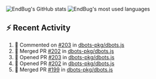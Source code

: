 ![EndBug's GitHub stats](https://github-readme-stats.vercel.app/api?username=endbug&show_icons=true&theme=dark)
![EndBug's most used languages](https://github-readme-stats.vercel.app/api/top-langs/?username=endbug&layout=compact&theme=dark)

## ⚡ Recent Activity

<!--START_SECTION:activity-->
1. 💬 Commented on [#203](https://github.com//dbots-pkg/dbots.js/issues/203) in [dbots-pkg/dbots.js](https://github.com//dbots-pkg/dbots.js)
2. 🎉 Merged PR [#202](https://github.com//dbots-pkg/dbots.js/pull/202) in [dbots-pkg/dbots.js](https://github.com//dbots-pkg/dbots.js)
3. 💪 Opened PR [#203](https://github.com//dbots-pkg/dbots.js/pull/203) in [dbots-pkg/dbots.js](https://github.com//dbots-pkg/dbots.js)
4. 💪 Opened PR [#202](https://github.com//dbots-pkg/dbots.js/pull/202) in [dbots-pkg/dbots.js](https://github.com//dbots-pkg/dbots.js)
5. 🎉 Merged PR [#199](https://github.com//dbots-pkg/dbots.js/pull/199) in [dbots-pkg/dbots.js](https://github.com//dbots-pkg/dbots.js)
<!--END_SECTION:activity-->
